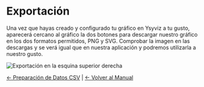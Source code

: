 
# Exportación

Una vez que hayas creado y configurado tu gráfico en Ysyviz a tu gusto, aparecerá cercano al gráfico la dos botones para descargar nuestro gráfico en los dos formatos permitidos, PNG y SVG. Comprobar la imagen en las descargas y se verá igual que en nuestra aplicación y podremos utilizarla a nuestro gusto.
 
![Exportación en la esquina superior derecha](/render.png)
  

  
  

[← Preparación de Datos CSV](./csv) | [← Volver al Manual](./)